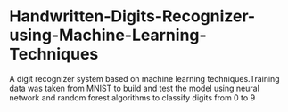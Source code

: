 # Handwritten-Digits-Recognizer-using-Machine-Learning-Techniques
A digit recognizer system based on machine learning techniques.Training data was taken from MNIST to build and test the model using neural network and random forest algorithms to classify digits from 0 to 9
